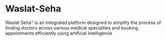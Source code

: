 # Waslat-Seha
Waslat Seha" is an integrated platform designed to simplify the process of finding doctors across various medical specialties and booking appointments efficiently using artificial intelligence
